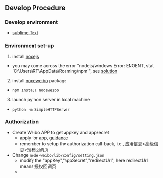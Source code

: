 ## Develop Procedure


### Develop environment
- [sublime Text](http://www.sublimetext.com/)

### Environment set-up
1. install [nodejs](http://nodejs.org/download/)
  - you may come across the error "nodejs/windows Error: ENOENT, stat 'C:\Users\RT\AppData\Roaming\npm'", see [solution](http://stackoverflow.com/questions/25093276/nodejs-windows-error-enoent-stat-c-users-rt-appdata-roaming-npm)

2. install [nodeweibo](https://www.npmjs.org/package/nodeweibo) package
  - `npm install nodeweibo`

3. launch python server in local machine
  - `python -m SimpleHTTPServer`

### Authorization
- Create Weibo APP to get appkey and appsecret
  - apply for app, [guidance](http://open.weibo.com/wiki/%E6%96%B0%E6%89%8B%E6%8C%87%E5%8D%97)
  - remember to setup the authorization call-back, i.e., 应用信息>高级信息>授权回调页
- Change `node-weibo/lib/config/setting.json`
  - modify the "appKey","appSecret","redirectUrl", here redirectUrl means 授权回调页
  - 
 
